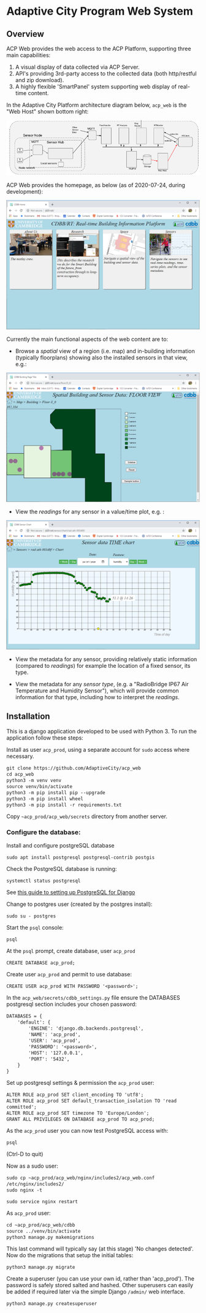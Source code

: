 # Adaptive City Program Web System

## Overview
ACP Web provides the web access to the ACP Platform, supporting three main capabilities:
1. A visual display of data collected via ACP Server.
2. API's providing 3rd-party access to the collected data (both http/restful and zip download).
3. A highly flexible 'SmartPanel' system supporting web display of real-time content.

In the Adaptive City Platform architecture diagram below, `acp_web` is the "Web Host" shown bottom right:

![Platform Overview](cdbb/static/images/ACP_Architecture.png)

ACP Web provides the homepage, as below (as of 2020-07-24, during development):

![Home Page](cdbb/static/images/cdbb_homepage.png)

Currently the main functional aspects of the web content are to:

* Browse a *spatial* view of a region (i.e. map) and in-building information (typically floorplans) showing also the
installed sensors in that view, e.g.:

![Map View](cdbb/static/images/cdbb_space_view.png)

* View the *readings* for any sensor in a value/time plot, e.g. :

![Sensor data chart](cdbb/static/images/cdbb_sensor_chart.png)

* View the metadata for any sensor, providing relatively static information (compared to *readings*) for example the location of a fixed
sensor, its type.

* View the metadata for any *sensor type*, (e.g. a "RadioBridge IP67 Air Temperature and Humidity Sensor"), which will provide common
information for that type, including how to interpret the *readings*.

## Installation

This is a django application developed to be used with Python 3. To run the application follow these steps:

Install as user `acp_prod`, using a separate account for `sudo` access where necessary.

```
git clone https://github.com/AdaptiveCity/acp_web
cd acp_web
python3 -m venv venv
source venv/bin/activate
python3 -m pip install pip --upgrade
python3 -m pip install wheel
python3 -m pip install -r requirements.txt
```

Copy `~acp_prod/acp_web/secrets` directory from another server.

### Configure the database:
Install and configure postgreSQL database
```
sudo apt install postgresql postgresql-contrib postgis
```

Check the PostgreSQL database is running:
```
systemctl status postgresql
```

See [this guide to setting up PostgreSQL for Django](https://www.digitalocean.com/community/tutorials/how-to-use-postgresql-with-your-django-application-on-ubuntu-14-04)

Change to postgres user (created by the postgres install):
```
sudo su - postgres
```
Start the `psql` console:
```
psql
```
At the `psql` prompt, create database, user `acp_prod`
```
CREATE DATABASE acp_prod;
```
Create user `acp_prod` and permit to use database:
```
CREATE USER acp_prod WITH PASSWORD '<password>';
```
In the `acp_web/secrets/cdbb_settings.py` file ensure the DATABASES postgresql section
includes your chosen password:
```
DATABASES = {
    'default': {
        'ENGINE': 'django.db.backends.postgresql',
        'NAME': 'acp_prod',
        'USER': 'acp_prod',
        'PASSWORD': '<password>',
        'HOST': '127.0.0.1',
        'PORT': '5432',
    }
}
```
Set up postgresql settings & permission the `acp_prod` user:
```
ALTER ROLE acp_prod SET client_encoding TO 'utf8';
ALTER ROLE acp_prod SET default_transaction_isolation TO 'read committed';
ALTER ROLE acp_prod SET timezone TO 'Europe/London';
GRANT ALL PRIVILEGES ON DATABASE acp_prod TO acp_prod;
```
As the `acp_prod` user you can now test PostgreSQL access with:
```
psql
```
(Ctrl-D to quit)

Now as a sudo user:
```
sudo cp ~acp_prod/acp_web/nginx/includes2/acp_web.conf /etc/nginx/includes2/
sudo nginx -t

```

```
sudo service nginx restart
```
As `acp_prod` user:
```
cd ~acp_prod/acp_web/cdbb
source ../venv/bin/activate
python3 manage.py makemigrations
```
This last command will typically say (at this stage) 'No changes detected'.
Now do the migrations that setup the initial tables:
```
python3 manage.py migrate
```
Create a superuser (you can use your own id, rather than 'acp_prod'). The password is
safely stored salted and hashed. Other superusers can easily be added if required later via
the simple Django `/admin/` web interface.
```
python3 manage.py createsuperuser
```
